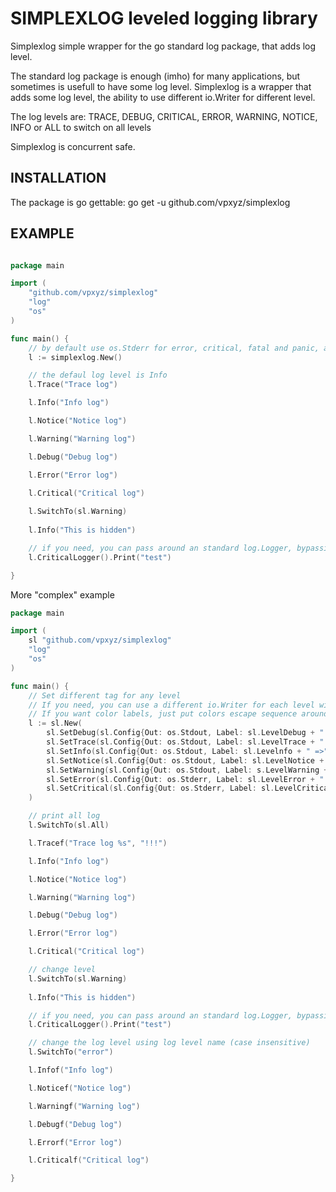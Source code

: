 SIMPLEXLOG leveled logging library
======================

Simplexlog simple wrapper for the go standard log package, that adds log level.

The standard log package is enough (imho) for many applications, but sometimes
is usefull to have some log level.
Simplexlog is a wrapper that adds some log level, the ability to use different
io.Writer for different level.

The log levels are: TRACE, DEBUG, CRITICAL, ERROR, WARNING, NOTICE, INFO
or ALL to switch on all levels

Simplexlog is concurrent safe.

INSTALLATION
------------

The package is go gettable:  go get -u github.com/vpxyz/simplexlog

EXAMPLE
-------

``` go

package main

import (
	"github.com/vpxyz/simplexlog"
	"log"
	"os"
)

func main() {
    // by default use os.Stderr for error, critical, fatal and panic, and os.Stdout for others
    l := simplexlog.New() 

    // the defaul log level is Info
	l.Trace("Trace log")

	l.Info("Info log")

	l.Notice("Notice log")

	l.Warning("Warning log")

	l.Debug("Debug log")

	l.Error("Error log")

	l.Critical("Critical log")
    
    l.SwitchTo(sl.Warning)
    
    l.Info("This is hidden")

	// if you need, you can pass around an standard log.Logger, bypassing the LogLevel setting
	l.CriticalLogger().Print("test")

}

```

More "complex" example

``` go
package main

import (
	sl "github.com/vpxyz/simplexlog"
	"log"
	"os"
)

func main() {
	// Set different tag for any level
	// If you need, you can use a different io.Writer for each level witch different flags and prefix
	// If you want color labels, just put colors escape sequence around label. For e.g. "\x1b[20;32m"+sl.LevelInfo+"\x1b[0m"
	l := sl.New(
		sl.SetDebug(sl.Config{Out: os.Stdout, Label: sl.LevelDebug + " ==> ", Flags: sl.DefaultLogFlags | log.Lshortfile}),
		sl.SetTrace(sl.Config{Out: os.Stdout, Label: sl.LevelTrace + " ===> ", Flags: sl.DefaultLogFlags | log.Lshortfile}),
		sl.SetInfo(sl.Config{Out: os.Stdout, Label: sl.Levelnfo + " =>", Flags: sl.DefaultLogFlags}),
		sl.SetNotice(sl.Config{Out: os.Stdout, Label: sl.LevelNotice + ": ", Flags: sl.DefaultLogFlags}),
		sl.SetWarning(sl.Config{Out: os.Stdout, Label: s.LevelWarning + ", ARGH! ", Flags: sl.DefaultLogFlags}),
		sl.SetError(sl.Config{Out: os.Stderr, Label: sl.LevelError + " ", Flags: sl.DefaultLogFlags}),
		sl.SetCritical(sl.Config{Out: os.Stderr, Label: sl.LevelCritical + ",GULP! ==> ", Flags: sl.DefaultLogFlags | log.Lshortfile}),
	)

    // print all log
	l.SwitchTo(sl.All)

	l.Tracef("Trace log %s", "!!!")

	l.Info("Info log")

	l.Notice("Notice log")

	l.Warning("Warning log")

	l.Debug("Debug log")

	l.Error("Error log")

	l.Critical("Critical log")

    // change level
    l.SwitchTo(sl.Warning)
    
    l.Info("This is hidden")

	// if you need, you can pass around an standard log.Logger, bypassing the LogLevel setting
	l.CriticalLogger().Print("test")

    // change the log level using log level name (case insensitive)
   	l.SwitchTo("error")

	l.Infof("Info log")

	l.Noticef("Notice log")

	l.Warningf("Warning log")

	l.Debugf("Debug log")

	l.Errorf("Error log")

	l.Criticalf("Critical log")

}
```
